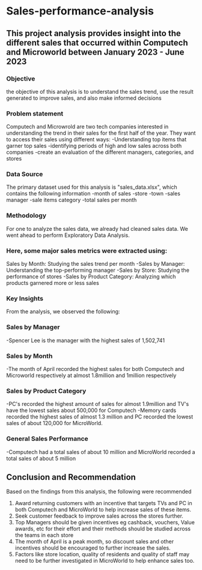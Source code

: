# Sales-performance-analysis
## This project analysis provides insight into the different sales that occurred within Computech and Microworld between January 2023 - June 2023
### Objective
the objective of this analysis is to understand the sales trend, use the result generated to improve sales, and also make informed decisions
### Problem statement
Computech and Microwrold are two tech companies interested in understanding the trend in their sales for the first half of the year. They want to access their sales using different ways:
-Understanding top items that garner top sales
-identifying periods of high and  low sales across both companies
-create an evaluation of the different managers, categories, and stores
### Data Source
The primary dataset used for this analysis is "sales_data.xlsx", which contains the following information
  -month of sales
  -store
  -town
  -sales manager
  -sale items category
  -total sales per month
### Methodology
For one to analyze the sales data, we already had cleaned sales data. We went ahead to perform Exploratory Data Analysis.
### Here, some major sales metrics were extracted using:
Sales by Month: Studying the sales trend per month
-Sales by Manager: Understanding the top-performing manager 
-Sales by Store: Studying the performance of stores
-Sales by Product Category: Analyzing which products garnered more or less sales
### Key Insights
From the analysis, we observed the following:
### Sales by Manager
  -Spencer Lee is the manager with the highest sales of 1,502,741
### Sales by Month
  -The month of April recorded the highest sales for both Computech and Microworld respectively at almost 1.8million and 1million respectively
### Sales by Product Category
  -PC's recorded the highest amount of sales for almost 1.9million and TV's have the lowest sales about 500,000 for Computech
  -Memory cards recorded the highest sales of almost 1.3 million and PC recorded the lowest sales of about 120,000 for MicroWorld.
### General Sales Performance
  -Computech had a total sales of about 10 million and MicroWorld recorded a total sales of about 5 million
## Conclusion and Recommendation
Based on the findings from this analysis, the following were recommended
1. Award returning customers with an incentive that targets TVs and PC in both Computech and MicroWorld to help increase sales of these items.
2. Seek customer feedback to improve sales across the stores further.
3. Top Managers should be given incentives eg cashback, vouchers, Value awards, etc for their effort and their methods should be studied across the teams in each store
4. The month of April is a peak month, so discount sales and other incentives should be encouraged to further increase the sales.
5. Factors like store location, quality of residents and quality of staff may need to be further investigated in MicroWorld to help enhance sales too. 
